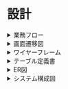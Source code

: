 # 設計

<details>
<summary>業務フロー</summary> 
<img src="https://github.com/nobukofu69/origin-idea/blob/main/documents/workflow.png">
</details>

<details>
<summary>画面遷移図</summary> 
<img src="https://github.com/nobukofu69/origin-idea/blob/main/documents/screen_flow_diagram.png">
</details>

<details>
<summary>ワイヤーフレーム</summary>
https://www.figma.com/file/ew0keNTFevdtX6VqjzO40v/Origin-Idea?type=design&node-id=0-1&mode=design&t=L05naf7mpYNbSHjR-0
</details>

<details>
<summary>テーブル定義書</summary>

### users
| カラム名 | データ型 | NULL | キー | 初期値 | AUTO INCREMENT | 説明 |
|------|--------|------|----|------|----------------|------|
| id | INTEGER | No | PK | | Yes | ユーザーID |
| username | VARCHAR(255) | No | | | | ユーザーネーム |
| email | VARCHAR(255) | No | UK | | | メールアドレス |
| password | VARCHAR(255) | No | | | | パスワード |
| age | INTEGER | Yes | | | | 年齢 |
| gender | VARCHAR(255) | No | | | | 性別 |
| profession | VARCHAR(255) | Yes | | | | 職業 |
| profile | TEXT | Yes | | | | プロフィール |
| profile_image_id | VARCHAR(255) | Yes | | | | プロフィール画像 |
| skill | TEXT | Yes | | | | スキル/知識/資格 |
| rating | INTEGER | Yes | | | | 評価 |
| is_consultant | BOOLEAN | No | | False | | コンサルタント登録フラグ |

### consultations
| カラム名 | データ型 | NULL | キー | 初期値 | AUTO INCREMENT | 説明 |
|------|--------|------|----|------|----------------|------|
| id | INTEGER | No | PK | | Yes | コンサルテーションID |
| consultant_id | INTEGER | Yes | FK | | | コンサルタントID |
| requester_id | INTEGER | No | FK | | | 依頼者ID |
| request_content | TEXT | No | | | | 依頼内容 |
| answer_deadline | DATETIME | No | | | | 回答期限 |
| status | INTEGER | No | | 0 | | 依頼内容のステータス |
| is_read | BOOLEAN | No | | False | | 既読フラグ |
- 外部キー制約
  - `consultant_id` は `users.id` に紐づく
  - `requester_id` は `users.id` に紐づく

### messages
| カラム名 | データ型 | NULL | キー | 初期値 | AUTO INCREMENT | 説明 |
|------|--------|------|----|------|----------------|------|
| id | INTEGER | No | PK | | Yes | メッセージID |
| sender_id | INTEGER | No | FK | | | 送信者ID |
| receiver_id | INTEGER | No | FK | | | 受信者ID |
| consultation_id | INTEGER | No | FK | | | コンサルテーションID |
| content | TEXT | No | | | | メッセージ内容 |
| is_read | BOOLEAN | No | | False | | 既読フラグ |
- 外部キー制約
  - `sender_id` は `users.id` に紐づく
  - `receiver_id` は `users.id` に紐づく
  - `consultation_id` は `consultations.id` に紐づく

</details>

<details>
<summary>ER図</summary>
<img src="https://github.com/nobukofu69/origin-idea/blob/main/documents/er.png">
</details>


<details>
<summary>システム構成図</summary>
<img src="https://github.com/nobukofu69/origin-idea/blob/main/documents/%E3%82%B7%E3%82%B9%E3%83%86%E3%83%A0%E6%A7%8B%E6%88%90%E5%9B%B3.drawio.png">
</details>